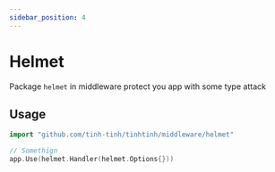 ```yaml
---
sidebar_position: 4
---
```


# Helmet

Package `helmet` in middleware protect you app with some type attack

## Usage

```go
import "github.com/tinh-tinh/tinhtinh/middleware/helmet"

// Somethign
app.Use(helmet.Handler(helmet.Options{}))
```

